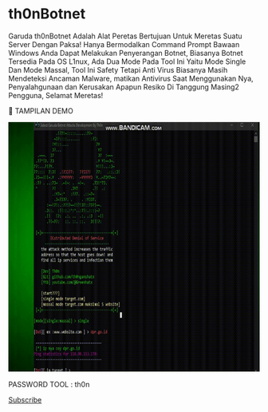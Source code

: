 # th0nBotnet
Garuda th0nBotnet Adalah Alat Peretas Bertujuan Untuk Meretas Suatu Server Dengan Paksa!
Hanya Bermodalkan Command Prompt Bawaan Windows Anda Dapat Melakukan Penyerangan Botnet, Biasanya
Botnet Tersedia Pada OS L1nux, Ada Dua Mode Pada Tool Ini Yaitu Mode Single Dan Mode Massal,
Tool Ini Safety Tetapi Anti Virus Biasanya Masih Mendeteksi Ancaman Malware, matikan Antivirus Saat Menggunakan Nya,
Penyalahgunaan dan Kerusakan Apapun Resiko Di Tanggung Masing2 Pengguna, Selamat Meretas!
<p>
 🎥 TAMPILAN DEMO 
<p>
<img src="greenhacktivistdemo.gif" alt="Image" style="width:790px;height:500px;">
<p>
PASSWORD TOOL : th0n
</p>
<a href="https://www.youtube.com/channel/UC0k77Gwzx_Sg9OalIu3-d_A">Subscribe</a>
